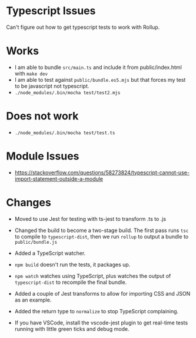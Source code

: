 # Typescript Issues

Can't figure out how to get typescript tests to work with Rollup.

# Works
* I am able to bundle `src/main.ts` and include it from public/index.html with `make dev`
* I am able to test against `public/bundle.es5.mjs` but that forces my test to be javascript not typescript.
* `./node_modules/.bin/mocha test/test2.mjs`

# Does not work
* `./node_modules/.bin/mocha test/test.ts`



# Module Issues
* https://stackoverflow.com/questions/58273824/typescript-cannot-use-import-statement-outside-a-module


# Changes

* Moved to use Jest for testing with ts-jest to transform .ts to .js

* Changed the build to become a two-stage build. The first pass runs `tsc` to compile to `typescript-dist`, then we run `rollup` to output a bundle to `public/bundle.js`

* Added a TypeScript watcher.

* `npm build` doesn't run the tests, it packages up.

* `npm watch` watches using TypeScript, plus watches the output of `typescript-dist` to recompile the final bundle.

* Added a couple of Jest transforms to allow for importing CSS and JSON as an example.

* Added the return type to `normalize` to stop TypeScript complaining.

* If you have VSCode, install the vscode-jest plugin to get real-time tests running with little green ticks and debug mode.